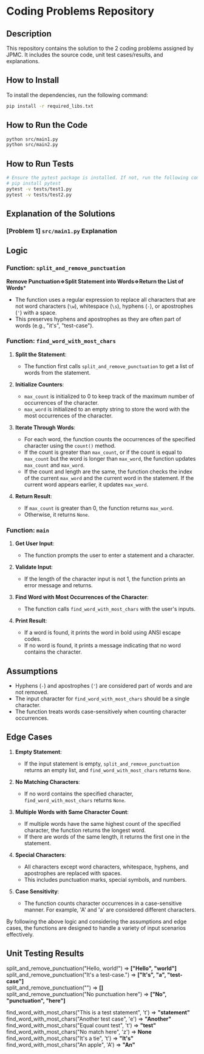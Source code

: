 # Coding Problems Repository

## Description
This repository contains the solution to the 2 coding problems assigned by JPMC. It includes the source code, unit test cases/results, and explanations.


## How to Install

To install the dependencies, run the following command:

```bash
pip install -r required_libs.txt
```

## How to Run the Code
```bash
python src/main1.py
python src/main2.py
```

## How to Run Tests
```bash
# Ensure the pytest package is installed. If not, run the following command:
# pip install pytest
pytest -v tests/test1.py
pytest -v tests/test2.py
```



## Explanation of the Solutions

### [Problem 1] `src/main1.py` Explanation

## Logic

### Function: `split_and_remove_punctuation`

**Remove Punctuation=>Split Statement into Words=>Return the List of Words***
   - The function uses a regular expression to replace all characters that are not word characters (`\w`), whitespace (`\s`), hyphens (`-`), or apostrophes (`'`) with a space.
   - This preserves hyphens and apostrophes as they are often part of words (e.g., "it's", "test-case").


### Function: `find_word_with_most_chars`

1. **Split the Statement**:
   - The function first calls `split_and_remove_punctuation` to get a list of words from the statement.

2. **Initialize Counters**:
   - `max_count` is initialized to 0 to keep track of the maximum number of occurrences of the character.
   - `max_word` is initialized to an empty string to store the word with the most occurrences of the character.

3. **Iterate Through Words**:
   - For each word, the function counts the occurrences of the specified character using the `count()` method.
   - If the count is greater than `max_count`, or if the count is equal to `max_count` but the word is longer than `max_word`, the function updates `max_count` and `max_word`.
   - If the count and length are the same, the function checks the index of the current `max_word` and the current word in the statement. If the current word appears earlier, it updates `max_word`.

4. **Return Result**:
   - If `max_count` is greater than 0, the function returns `max_word`.
   - Otherwise, it returns `None`.

### Function: `main`

1. **Get User Input**:
   - The function prompts the user to enter a statement and a character.

2. **Validate Input**:
   - If the length of the character input is not 1, the function prints an error message and returns.

3. **Find Word with Most Occurrences of the Character**:
   - The function calls `find_word_with_most_chars` with the user's inputs.

4. **Print Result**:
   - If a word is found, it prints the word in bold using ANSI escape codes.
   - If no word is found, it prints a message indicating that no word contains the character.

## Assumptions

- Hyphens (`-`) and apostrophes (`'`) are considered part of words and are not removed.
- The input character for `find_word_with_most_chars` should be a single character.
- The function treats words case-sensitively when counting character occurrences.

## Edge Cases

1. **Empty Statement**:
   - If the input statement is empty, `split_and_remove_punctuation` returns an empty list, and `find_word_with_most_chars` returns `None`.

2. **No Matching Characters**:
   - If no word contains the specified character, `find_word_with_most_chars` returns `None`.

3. **Multiple Words with Same Character Count**:
   - If multiple words have the same highest count of the specified character, the function returns the longest word.
   - If there are words of the same length, it returns the first one in the statement.

4. **Special Characters**:
   - All characters except word characters, whitespace, hyphens, and apostrophes are replaced with spaces.
   - This includes punctuation marks, special symbols, and numbers.

5. **Case Sensitivity**:
   - The function counts character occurrences in a case-sensitive manner. For example, 'A' and 'a' are considered different characters.

By following the above logic and considering the assumptions and edge cases, the functions are designed to handle a variety of input scenarios effectively.


## Unit Testing Results

split_and_remove_punctuation("Hello, world!") => **["Hello", "world"]**  
split_and_remove_punctuation("It's a test-case.") => **["It's", "a", "test-case"]**  
split_and_remove_punctuation("") => **[]**  
split_and_remove_punctuation("No punctuation here") => **["No", "punctuation", "here"]**  

find_word_with_most_chars("This is a test statement", 't') => **"statement"**  
find_word_with_most_chars("Another test case", 'e') => **"Another"**  
find_word_with_most_chars("Equal count test", 't') => **"test"**  
find_word_with_most_chars("No match here", 'z') => **None**  
find_word_with_most_chars("It's a tie", 't') => **"It's"**  
find_word_with_most_chars("An apple", 'A') => **"An"**
